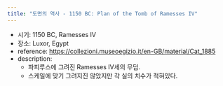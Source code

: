 ```yaml
---
title: "도면의 역사 - 1150 BC: Plan of the Tomb of Ramesses IV"
---
```


- 시기: 1150 BC, Ramesses IV
- 장소: Luxor, Egypt
- reference: <https://collezioni.museoegizio.it/en-GB/material/Cat_1885>
- description:
    - 파피루스에 그려진 Ramesses IV세의 무덤.
    - 스케일에 맞기 그려지진 않았지만 각 실의 치수가 적혀있다.
